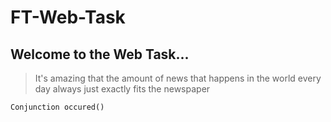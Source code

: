 # FT-Web-Task

## Welcome to the Web Task... 

>It's amazing that the amount of news that happens in the world every day always just exactly fits the newspaper

```
Conjunction occured()
```
